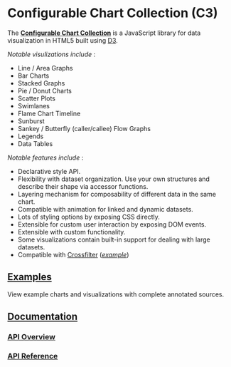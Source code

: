 # Configurable Chart Collection (C3)

The [**Configurable Chart Collection**](http://drarmstr.github.io/c3/) is a JavaScript library for data visualization in HTML5 built using [D3](http://d3js.org).

_Notable visulizations include_ :

* Line / Area Graphs
* Bar Charts
* Stacked Graphs
* Pie / Donut Charts
* Scatter Plots
* Swimlanes
* Flame Chart Timeline
* Sunburst
* Sankey / Butterfly (caller/callee) Flow Graphs
* Legends
* Data Tables

_Notable features include_ :

* Declarative style API.
* Flexibility with dataset organization.  Use your own structures and describe their shape via accessor functions.
* Layering mechanism for composability of different data in the same chart.
* Compatible with animation for linked and dynamic datasets.
* Lots of styling options by exposing CSS directly.
* Extensible for custom user interaction by exposing DOM events.
* Extensible with custom functionality.
* Some visualizations contain built-in support for dealing with large datasets.
* Compatible with [Crossfilter](http://crossfilter.github.io/crossfilter/) ([_example_](http://drarmstr.github.io/c3/examples/#worldbank))

## [Examples](http://drarmstr.github.io/c3/examples/)
View example charts and visualizations with complete annotated sources.

## [Documentation](http://drarmstr.github.io/c3/)

### [API Overview](http://drarmstr.github.io/c3/api.html)

### [API Reference](http://drarmstr.github.io/c3/doc/)

